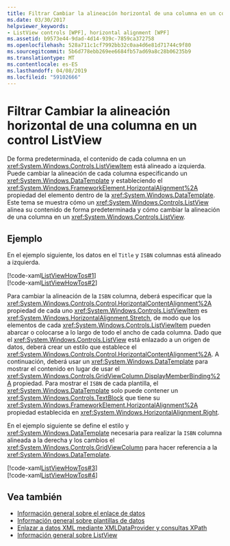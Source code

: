 ```yaml
---
title: Filtrar Cambiar la alineación horizontal de una columna en un control ListView
ms.date: 03/30/2017
helpviewer_keywords:
- ListView controls [WPF], horizontal alignment [WPF]
ms.assetid: b9573e44-9dad-4d14-939c-7859ca372758
ms.openlocfilehash: 528a711c1cf7992bb32c0aa4d6e81d71744c9f80
ms.sourcegitcommit: 5b6d778ebb269ee6684fb57ad69a8c28b06235b9
ms.translationtype: MT
ms.contentlocale: es-ES
ms.lasthandoff: 04/08/2019
ms.locfileid: "59102666"
---
```

# <a name="how-to-change-the-horizontal-alignment-of-a-column-in-a-listview"></a>Filtrar Cambiar la alineación horizontal de una columna en un control ListView
De forma predeterminada, el contenido de cada columna en un <xref:System.Windows.Controls.ListViewItem> está alineado a izquierda. Puede cambiar la alineación de cada columna especificando un <xref:System.Windows.DataTemplate> y estableciendo el <xref:System.Windows.FrameworkElement.HorizontalAlignment%2A> propiedad del elemento dentro de la <xref:System.Windows.DataTemplate>. Este tema se muestra cómo un <xref:System.Windows.Controls.ListView> alinea su contenido de forma predeterminada y cómo cambiar la alineación de una columna en un <xref:System.Windows.Controls.ListView>.  
  
## <a name="example"></a>Ejemplo  
 En el ejemplo siguiente, los datos en el `Title` y `ISBN` columnas está alineado a izquierda.  
  
 [!code-xaml[ListViewHowTos#1](~/samples/snippets/csharp/VS_Snippets_Wpf/ListViewHowTos/CSharp/Window1.xaml#1)]  
[!code-xaml[ListViewHowTos#2](~/samples/snippets/csharp/VS_Snippets_Wpf/ListViewHowTos/CSharp/Window1.xaml#2)]  
  
 Para cambiar la alineación de la `ISBN` columna, deberá especificar que la <xref:System.Windows.Controls.Control.HorizontalContentAlignment%2A> propiedad de cada uno <xref:System.Windows.Controls.ListViewItem> es <xref:System.Windows.HorizontalAlignment.Stretch>, de modo que los elementos de cada <xref:System.Windows.Controls.ListViewItem> pueden abarcar o colocarse a lo largo de todo el ancho de cada columna. Dado que el <xref:System.Windows.Controls.ListView> está enlazado a un origen de datos, deberá crear un estilo que establece el <xref:System.Windows.Controls.Control.HorizontalContentAlignment%2A>. A continuación, deberá usar un <xref:System.Windows.DataTemplate> para mostrar el contenido en lugar de usar el <xref:System.Windows.Controls.GridViewColumn.DisplayMemberBinding%2A> propiedad. Para mostrar el `ISBN` de cada plantilla, el <xref:System.Windows.DataTemplate> solo puede contener un <xref:System.Windows.Controls.TextBlock> que tiene su <xref:System.Windows.FrameworkElement.HorizontalAlignment%2A> propiedad establecida en <xref:System.Windows.HorizontalAlignment.Right>.  
  
 En el ejemplo siguiente se define el estilo y <xref:System.Windows.DataTemplate> necesaria para realizar la `ISBN` columna alineada a la derecha y los cambios el <xref:System.Windows.Controls.GridViewColumn> para hacer referencia a la <xref:System.Windows.DataTemplate>.  
  
 [!code-xaml[ListViewHowTos#3](~/samples/snippets/csharp/VS_Snippets_Wpf/ListViewHowTos/CSharp/Window1.xaml#3)]  
[!code-xaml[ListViewHowTos#4](~/samples/snippets/csharp/VS_Snippets_Wpf/ListViewHowTos/CSharp/Window1.xaml#4)]  
  
## <a name="see-also"></a>Vea también

- [Información general sobre el enlace de datos](../data/data-binding-overview.md)
- [Información general sobre plantillas de datos](../data/data-templating-overview.md)
- [Enlazar a datos XML mediante XMLDataProvider y consultas XPath](../data/how-to-bind-to-xml-data-using-an-xmldataprovider-and-xpath-queries.md)
- [Información general sobre ListView](listview-overview.md)
